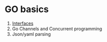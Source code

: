 # GO basics 

1. [Interfaces](https://medium.com/golangspec/interfaces-in-go-part-i-4ae53a97479c)
2. Go Channels and Concurrent programming
3. Json/yaml parsing
